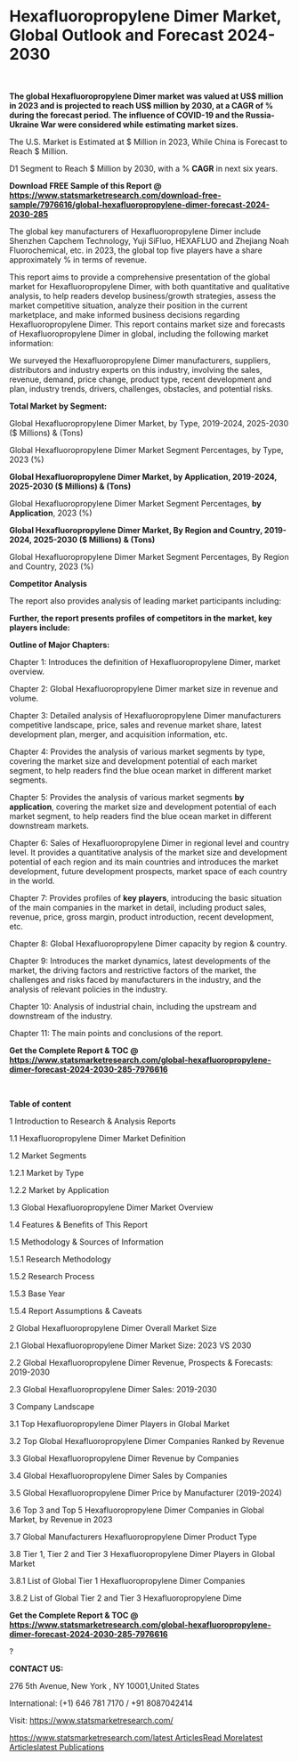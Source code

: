 <h1>Hexafluoropropylene Dimer Market, Global Outlook and Forecast 2024-2030</h1><br/><p><strong>The global Hexafluoropropylene Dimer market was valued at US$ million in 2023 and is projected to reach US$ million by 2030, at a <strong>CAGR</strong> of % during the forecast period. The influence of COVID-19 and the Russia-Ukraine War were considered while estimating market sizes.</strong></p>
 
 
 
 <p>The U.S. Market is Estimated at $ Million in 2023, While China is Forecast to Reach $ Million.</p>
 
 
 
 <p>D1 Segment to Reach $ Million by 2030, with a % <strong>CAGR</strong> in next six years.</p>
 
 
 
 <p><strong>Download FREE Sample of this Report @ <a href="https://www.statsmarketresearch.com/download-free-sample/7976616/global-hexafluoropropylene-dimer-forecast-2024-2030-285">https://www.statsmarketresearch.com/download-free-sample/7976616/global-hexafluoropropylene-dimer-forecast-2024-2030-285</a></strong></p>
 
 
 
 <p>The global key manufacturers of Hexafluoropropylene Dimer include Shenzhen Capchem Technology, Yuji SiFluo, HEXAFLUO and Zhejiang Noah Fluorochemical, etc. in 2023, the global top five players have a share approximately % in terms of revenue.</p>
 
 
 
 <p>This report aims to provide a comprehensive presentation of the global market for Hexafluoropropylene Dimer, with both quantitative and qualitative analysis, to help readers develop business/growth strategies, assess the market competitive situation, analyze their position in the current marketplace, and make informed business decisions regarding Hexafluoropropylene Dimer. This report contains market size and forecasts of Hexafluoropropylene Dimer in global, including the following market information:</p>
 
 
 
 <p>We surveyed the Hexafluoropropylene Dimer manufacturers, suppliers, distributors and industry experts on this industry, involving the sales, revenue, demand, price change, product type, recent development and plan, industry trends, drivers, challenges, obstacles, and potential risks.</p>
 
 
 
 <p><strong>Total Market by Segment:</strong></p>
 
 
 
 <p>Global Hexafluoropropylene Dimer Market, by Type, 2019-2024, 2025-2030 ($ Millions) & (Tons)</p>
 
 
 
 <p>Global Hexafluoropropylene Dimer Market Segment Percentages, by Type, 2023 (%)</p>
 
 
 
 <p><strong>Global Hexafluoropropylene Dimer Market, <strong>by Application</strong>, 2019-2024, 2025-2030 ($ Millions) & (Tons)</strong></p>
 
 
 
 <p>Global Hexafluoropropylene Dimer Market Segment Percentages, <strong>by Application</strong>, 2023 (%)</p>
 
 
 
 <p><strong>Global Hexafluoropropylene Dimer Market, By Region and Country, 2019-2024, 2025-2030 ($ Millions) & (Tons)</strong></p>
 
 
 
 <p>Global Hexafluoropropylene Dimer Market Segment Percentages, By Region and Country, 2023 (%)</p>
 
 
 
 <p><strong>Competitor Analysis</strong></p>
 
 
 
 <p>The report also provides analysis of leading market participants including:</p>
 
 
 
 <p><strong>Further, the report presents profiles of competitors in the market, <strong>key players</strong> include:</strong></p>
 
 
 
 <p><strong>Outline of Major Chapters:</strong></p>
 
 
 
 <p>Chapter 1: Introduces the definition of Hexafluoropropylene Dimer, market overview.</p>
 
 
 
 <p>Chapter 2: Global Hexafluoropropylene Dimer market size in revenue and volume.</p>
 
 
 
 <p>Chapter 3: Detailed analysis of Hexafluoropropylene Dimer manufacturers competitive landscape, price, sales and revenue market share, latest development plan, merger, and acquisition information, etc.</p>
 
 
 
 <p>Chapter 4: Provides the analysis of various market segments by type, covering the market size and development potential of each market segment, to help readers find the blue ocean market in different market segments.</p>
 
 
 
 <p>Chapter 5: Provides the analysis of various market segments <strong>by application</strong>, covering the market size and development potential of each market segment, to help readers find the blue ocean market in different downstream markets.</p>
 
 
 
 <p>Chapter 6: Sales of Hexafluoropropylene Dimer in regional level and country level. It provides a quantitative analysis of the market size and development potential of each region and its main countries and introduces the market development, future development prospects, market space of each country in the world.</p>
 
 
 
 <p>Chapter 7: Provides profiles of <strong>key players</strong>, introducing the basic situation of the main companies in the market in detail, including product sales, revenue, price, gross margin, product introduction, recent development, etc.</p>
 
 
 
 <p>Chapter 8: Global Hexafluoropropylene Dimer capacity by region & country.</p>
 
 
 
 <p>Chapter 9: Introduces the market dynamics, latest developments of the market, the driving factors and restrictive factors of the market, the challenges and risks faced by manufacturers in the industry, and the analysis of relevant policies in the industry.</p>
 
 
 
 <p>Chapter 10: Analysis of industrial chain, including the upstream and downstream of the industry.</p>
 
 
 
 <p>Chapter 11: The main points and conclusions of the report.</p>
 
 
 
 <div><b>Get the Complete Report & TOC @ <a href="https://www.statsmarketresearch.com/global-hexafluoropropylene-dimer-forecast-2024-2030-285-7976616">https://www.statsmarketresearch.com/global-hexafluoropropylene-dimer-forecast-2024-2030-285-7976616</a></b></div>
 
 
 
 <p><br />
 
 <b>Table of content</b></p>
 
 
 
 <p>1 Introduction to Research & Analysis Reports<br />
 
 1.1 Hexafluoropropylene Dimer Market Definition<br />
 
 1.2 Market Segments<br />
 
 1.2.1 Market by Type<br />
 
 1.2.2 Market by Application<br />
 
 1.3 Global Hexafluoropropylene Dimer Market Overview<br />
 
 1.4 Features & Benefits of This Report<br />
 
 1.5 Methodology & Sources of Information<br />
 
 1.5.1 Research Methodology<br />
 
 1.5.2 Research Process<br />
 
 1.5.3 Base Year<br />
 
 1.5.4 Report Assumptions & Caveats<br />
 
 2 Global Hexafluoropropylene Dimer Overall Market Size<br />
 
 2.1 Global Hexafluoropropylene Dimer Market Size: 2023 VS 2030<br />
 
 2.2 Global Hexafluoropropylene Dimer Revenue, Prospects & Forecasts: 2019-2030<br />
 
 2.3 Global Hexafluoropropylene Dimer Sales: 2019-2030<br />
 
 3 Company Landscape<br />
 
 3.1 Top Hexafluoropropylene Dimer Players in Global Market<br />
 
 3.2 Top Global Hexafluoropropylene Dimer Companies Ranked by Revenue<br />
 
 3.3 Global Hexafluoropropylene Dimer Revenue by Companies<br />
 
 3.4 Global Hexafluoropropylene Dimer Sales by Companies<br />
 
 3.5 Global Hexafluoropropylene Dimer Price by Manufacturer (2019-2024)<br />
 
 3.6 Top 3 and Top 5 Hexafluoropropylene Dimer Companies in Global Market, by Revenue in 2023<br />
 
 3.7 Global Manufacturers Hexafluoropropylene Dimer Product Type<br />
 
 3.8 Tier 1, Tier 2 and Tier 3 Hexafluoropropylene Dimer Players in Global Market<br />
 
 3.8.1 List of Global Tier 1 Hexafluoropropylene Dimer Companies<br />
 
 3.8.2 List of Global Tier 2 and Tier 3 Hexafluoropropylene Dime</p>
 
 
 
 <div><b>Get the Complete Report & TOC @ <a href="https://www.statsmarketresearch.com/global-hexafluoropropylene-dimer-forecast-2024-2030-285-7976616">https://www.statsmarketresearch.com/global-hexafluoropropylene-dimer-forecast-2024-2030-285-7976616</a></b></div>
 
 
 
 <p>? </p>
 
 
 
 <p><b>CONTACT US:</b><br />
 
 276 5th Avenue, New York , NY 10001,United States<br />
 
 International: (+1) 646 781 7170 / +91 8087042414<br />
 
 Visit: <a href="https://www.statsmarketresearch.com/">https://www.statsmarketresearch.com/</a><br />
 
 <a href="https://gyeongbokgung.com">https://www.statsmarketresearch.com/</a><a href="https://hallyeomaritime.com">latest Articles</a><a href="https://jingwansa.com">Read More</a><a href="https://nguoiviet.jp/">latest Articles</a><a href="https://www.intelmarketresearch.com/">latest Publications</a></p>